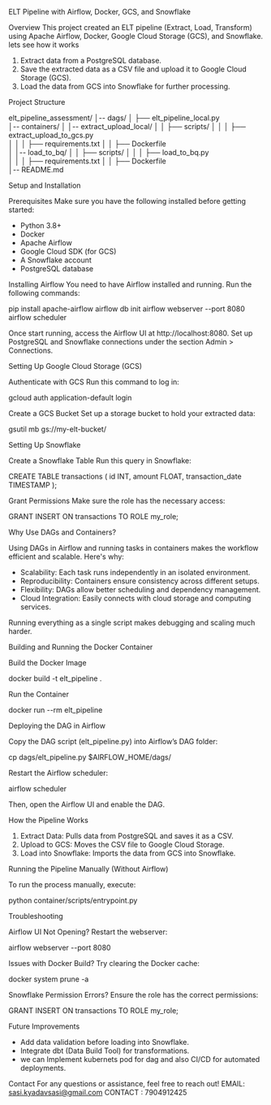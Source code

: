 ELT Pipeline with Airflow, Docker, GCS, and Snowflake

Overview
This project created an ELT pipeline (Extract, Load, Transform)  using Apache Airflow, Docker, Google Cloud Storage (GCS), and Snowflake. 
lets see how it works

1. Extract data from a PostgreSQL database.
2. Save the extracted data as a CSV file and upload it to Google Cloud Storage (GCS).
3. Load the data from GCS into Snowflake for further processing.

Project Structure

elt_pipeline_assessment/
│-- dags/
│   ├── elt_pipeline_local.py      
│-- containers/
│   │-- extract_upload_local/
│   │   ├── scripts/
│   │   │   ├── extract_upload_to_gcs.py    
│   │   │   ├── requirements.txt 
│   │   ├── Dockerfile     
│   │-- load_to_bq/
│   │   ├── scripts/
│   │   │   ├── load_to_bq.py    
│   │   │   ├── requirements.txt 
│   │   ├── Dockerfile     
│-- README.md   

Setup and Installation

Prerequisites
Make sure you have the following installed before getting started:

- Python 3.8+
- Docker
- Apache Airflow
- Google Cloud SDK (for GCS)
- A Snowflake account
- PostgreSQL database

Installing Airflow
You need to have Airflow installed and running. Run the following commands:

pip install apache-airflow
airflow db init
airflow webserver --port 8080
airflow scheduler

Once start running, access the Airflow UI at http://localhost:8080.
Set up PostgreSQL and Snowflake connections under the section Admin > Connections.

Setting Up Google Cloud Storage (GCS)

Authenticate with GCS
Run this command to log in:

gcloud auth application-default login

Create a GCS Bucket
Set up a storage bucket to hold your extracted data:

gsutil mb gs://my-elt-bucket/

Setting Up Snowflake

Create a Snowflake Table
Run this query in Snowflake:

CREATE TABLE transactions (
    id INT,
    amount FLOAT,
    transaction_date TIMESTAMP
);

Grant Permissions
Make sure the role has the necessary access:

GRANT INSERT ON transactions TO ROLE my_role;

Why Use DAGs and Containers?

Using DAGs in Airflow and running tasks in containers makes the workflow efficient and scalable. Here's why:

- Scalability: Each task runs independently in an isolated environment.
- Reproducibility: Containers ensure consistency across different setups.
- Flexibility: DAGs allow better scheduling and dependency management.
- Cloud Integration: Easily connects with cloud storage and computing services.

Running everything as a single script makes debugging and scaling much harder.

Building and Running the Docker Container

Build the Docker Image

docker build -t elt_pipeline .

Run the Container

docker run --rm elt_pipeline

Deploying the DAG in Airflow

Copy the DAG script (elt_pipeline.py) into Airflow’s DAG folder:

cp dags/elt_pipeline.py $AIRFLOW_HOME/dags/

Restart the Airflow scheduler:

airflow scheduler

Then, open the Airflow UI and enable the DAG.

How the Pipeline Works

1. Extract Data: Pulls data from PostgreSQL and saves it as a CSV.
2. Upload to GCS: Moves the CSV file to Google Cloud Storage.
3. Load into Snowflake: Imports the data from GCS into Snowflake.

Running the Pipeline Manually (Without Airflow)

To run the process manually, execute:

python container/scripts/entrypoint.py

Troubleshooting

Airflow UI Not Opening?
Restart the webserver:

airflow webserver --port 8080

Issues with Docker Build?
Try clearing the Docker cache:

docker system prune -a

Snowflake Permission Errors?
Ensure the role has the correct permissions:

GRANT INSERT ON transactions TO ROLE my_role;

Future Improvements

- Add data validation before loading into Snowflake.
- Integrate dbt (Data Build Tool) for transformations.
- we can Implement kubernets pod for dag and also CI/CD for automated deployments.

Contact
For any questions or assistance, feel free to reach out!
EMAIL: sasi.kyadavsasi@gmail.com
CONTACT : 7904912425

